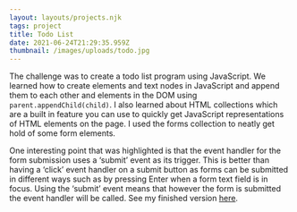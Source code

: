 ```yaml
---
layout: layouts/projects.njk
tags: project
title: Todo List
date: 2021-06-24T21:29:35.959Z
thumbnail: /images/uploads/todo.jpg
---
```

The challenge was to create a todo list program using JavaScript. We learned how to create elements and text nodes in JavaScript and append them to each other and elements in the DOM using <code>parent.appendChild(child)</code>. I also learned about HTML collections which are a built in feature you can use to quickly get JavaScript representations of HTML elements on the page. I used the forms collection to neatly get hold of some form elements. 

One interesting point that was highlighted is that the event handler for the form submission uses a ‘submit’ event as its trigger. This is better than having a ‘click’ event handler on a submit button as forms can be submitted in different ways such as by pressing Enter when a form text field is in focus. Using the ‘submit’ event means that however the form is submitted the event handler will be called. See my finished version <a href='https://codepen.io/ThomasAlexMann/pen/XWMwNaK' target="_blank">here</a>.  